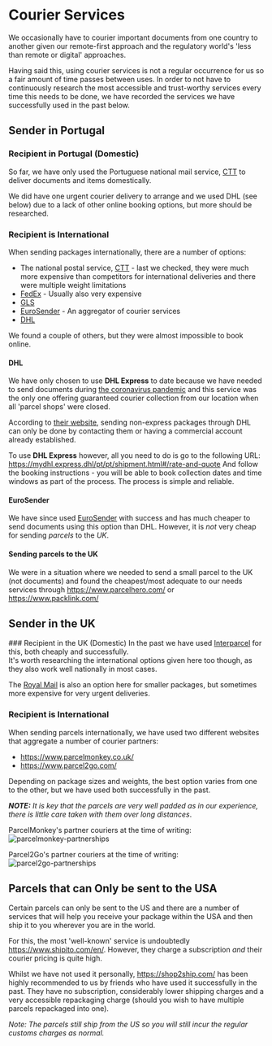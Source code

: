 # Courier Services

We occasionally have to courier important documents
from one country to another
given our remote-first approach and the regulatory
world's 'less than remote or digital' approaches.

Having said this, using courier services is not a regular occurrence for us
so a fair amount of time passes between uses.
In order to not have to continuously research the most accessible and
trust-worthy services every time this needs to be done, we have recorded
the services we have successfully used in the past below.

## Sender in Portugal

### Recipient in Portugal (Domestic)

So far, we have only used the Portuguese national mail service,
[CTT](https://www.ctt.pt/) to deliver documents and items domestically.

We did have one urgent courier delivery to arrange and we used DHL (see below)
due to a lack of other online booking options, but more should be researched.

### Recipient is International
When sending packages internationally, there are a number of options:
+ The national postal service, [CTT](https://www.ctt.pt/empresas/encomendas-e-correio/enviar/regras-e-cuidados-para-envios/envios-internacionais) - last
we checked, they were much more expensive than competitors for
international deliveries and there were multiple weight limitations
+ [FedEx](https://www.fedex.com/en-pt/home.html) - Usually also very expensive
+ [GLS](https://gls-group.eu/PT/pt/home)
+ [EuroSender](https://www.eurosender.com/) - An aggregator of courier services
+ [DHL](https://www.dhl.pt/)

We found a couple of others, but they were almost impossible to book online.

#### DHL
We have only chosen to use **DHL Express** to date because we have needed to
send documents during [the coronavirus pandemic](https://covid19.who.int/)
and this service was the only one offering guaranteed courier
collection from our location when all 'parcel shops' were closed.

According to [their website](https://www.logistics.dhl/pt-pt/home/obter-um-orcamento.html),
sending non-express packages through DHL can only be done by contacting them
or having a commercial account already established.

To use **DHL Express** however, all you need to do is go to the following URL:
https://mydhl.express.dhl/pt/pt/shipment.html#/rate-and-quote
And follow the booking instructions - you will be able to book collection dates
and time windows as part of the process.
The process is simple and reliable.

#### EuroSender

We have since used [EuroSender](https://www.eurosender.com/) with success and has
much cheaper to send documents using this option than DHL.
However, it is _not_ very cheap for sending _parcels_ to the _UK_.

#### Sending parcels to the UK

We were in a situation where we needed to send a small parcel to the UK (not
documents) and found the cheapest/most adequate to our needs services through
https://www.parcelhero.com/
or 
https://www.packlink.com/

## Sender in the UK

### Recipient in the UK (Domestic)
In the past we have used [Interparcel](https://uk.interparcel.com/) for this,
both cheaply and successfully.  
It's worth researching the international options given here too though, as
they also work well nationally in most cases.

The [Royal Mail](https://www.royalmail.com/) is also an option here for
smaller packages, but sometimes more expensive for very urgent deliveries.


### Recipient is International
When sending parcels internationally, we have used two different websites that
aggregate a number of courier partners:
+ https://www.parcelmonkey.co.uk/
+ https://www.parcel2go.com/

Depending on package sizes and weights, the best option varies from one to the
other, but we have used both successfully in the past.

***NOTE:*** _It is key that the parcels are very well padded as in our
experience, there is little care taken with them over long distances_.

ParcelMonkey's partner couriers at the time of writing:
![parcelmonkey-partnerships](https://user-images.githubusercontent.com/4185328/87882463-0b7c7680-c9f8-11ea-9b3b-72a0995ed40e.png)

Parcel2Go's partner couriers at the time of writing:
![parcel2go-partnerships](https://user-images.githubusercontent.com/4185328/87882519-4a123100-c9f8-11ea-8cdf-a9e54e809b96.png)

## Parcels that can Only be sent to the USA
Certain parcels can only be sent to the US and there are a number of services
that will help you receive your package within the USA and then ship it to you
wherever you are in the world.

For this, the most 'well-known' service is undoubtedly https://www.shipito.com/en/.
However, they charge a subscription _and_ their courier pricing is quite high.

Whilst we have not used it personally, https://shop2ship.com/ has been highly
recommended to us by friends who have used it successfully in the past.
They have no subscription, considerably lower shipping charges and a very
accessible repackaging charge (should you wish to have multiple parcels
repackaged into one).

_Note: The parcels still ship from the US so you will still incur the regular
customs charges as normal._
